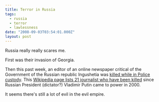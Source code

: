 ```yaml
---
title: Terror in Russia
tags:
  - russia
  - terror
  - lawlessness
date: "2008-09-03T03:54:01.000Z"
layout: post
---
```


Russia really really scares me.  

  

First was their invasion of Georgia.  

  

Then this past week, an editor of an online newspaper critical of the Government of the Russian republic Ingushetia was [killed while in Police custody][0]. This [Wikipedia page lists 21 journalist who have been killed][1] since Russian President (dictator?) Vladimir Putin came to power in 2000\.  

  

It seems there's still a lot of evil in the evil empire.  

  



[0]: http://www.cpj.org/news/2008/europe/russ02sep08na.html
[1]: http://en.wikipedia.org/wiki/List_of_journalists_killed_in_Russia